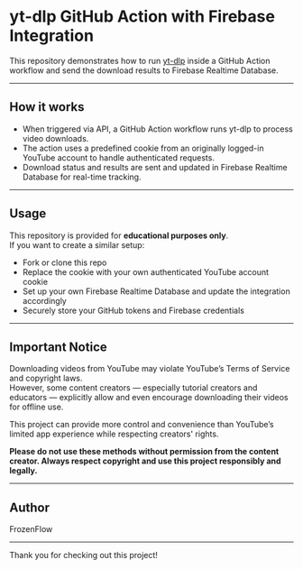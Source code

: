 # yt-dlp GitHub Action with Firebase Integration

This repository demonstrates how to run [yt-dlp](https://github.com/yt-dlp/yt-dlp) inside a GitHub Action workflow and send the download results to Firebase Realtime Database.

---

## How it works

- When triggered via API, a GitHub Action workflow runs yt-dlp to process video downloads.  
- The action uses a predefined cookie from an originally logged-in YouTube account to handle authenticated requests.  
- Download status and results are sent and updated in Firebase Realtime Database for real-time tracking.

---

## Usage

This repository is provided for **educational purposes only**.  
If you want to create a similar setup:  
- Fork or clone this repo  
- Replace the cookie with your own authenticated YouTube account cookie  
- Set up your own Firebase Realtime Database and update the integration accordingly  
- Securely store your GitHub tokens and Firebase credentials

---

## Important Notice

Downloading videos from YouTube may violate YouTube’s Terms of Service and copyright laws.  
However, some content creators — especially tutorial creators and educators — explicitly allow and even encourage downloading their videos for offline use.  

This project can provide more control and convenience than YouTube’s limited app experience while respecting creators' rights.  

**Please do not use these methods without permission from the content creator. Always respect copyright and use this project responsibly and legally.**


---

## Author

FrozenFlow

---

Thank you for checking out this project!

